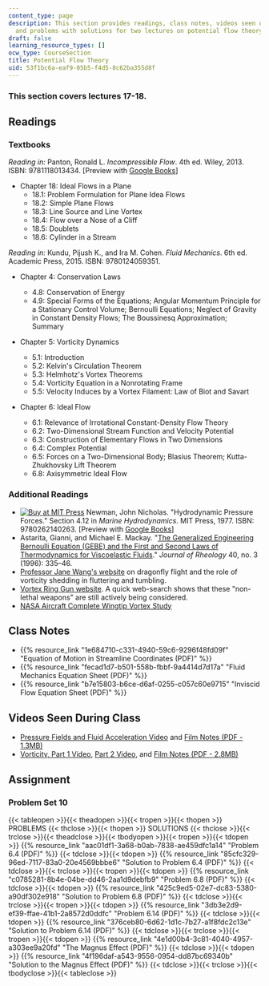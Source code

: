```yaml
---
content_type: page
description: This section provides readings, class notes, videos seen during class,
  and problems with solutions for two lectures on potential flow theory.
draft: false
learning_resource_types: []
ocw_type: CourseSection
title: Potential Flow Theory
uid: 53f1bc6a-eaf9-05b5-f4d5-8c62ba355d8f
---
```

### This section covers lectures 17-18.

## Readings

### Textbooks

*Reading in:* Panton, Ronald L. *Incompressible Flow*. 4th ed. Wiley, 2013. ISBN: 9781118013434. \[Preview with [Google Books](http://books.google.com/books?id=sa4eAAAAQBAJ&pg=PAfrontcover)\]

- Chapter 18: Ideal Flows in a Plane
    - 18.1: Problem Formulation for Plane Idea Flows
    - 18.2: Simple Plane Flows
    - 18.3: Line Source and Line Vortex
    - 18.4: Flow over a Nose of a Cliff
    - 18.5: Doublets
    - 18.6: Cylinder in a Stream

*Reading in:* Kundu, Pijush K., and Ira M. Cohen. *Fluid Mechanics*. 6th ed. Academic Press, 2015. ISBN: 9780124059351.

- Chapter 4: Conservation Laws   
      
    - 4.8: Conservation of Energy
    - 4.9: Special Forms of the Equations; Angular Momentum Principle for a Stationary Control Volume; Bernoulli Equations; Neglect of Gravity in Constant Density Flows; The Boussinesq Approximation; Summary
- Chapter 5: Vorticity Dynamics   
      
    - 5.1: Introduction
    - 5.2: Kelvin's Circulation Theorem
    - 5.3: Helmhotz's Vortex Theorems
    - 5.4: Vorticity Equation in a Nonrotating Frame
    - 5.5: Velocity Induces by a Vortex Filament: Law of Biot and Savart
- Chapter 6: Ideal Flow   
      
    - 6.1: Relevance of Irrotational Constant-Density Flow Theory
    - 6.2: Two-Dimensional Stream Function and Velocity Potential
    - 6.3: Construction of Elementary Flows in Two Dimensions
    - 6.4: Complex Potential
    - 6.5: Forces on a Two-Dimensional Body; Blasius Theorem; Kutta-Zhukhovsky Lift Theorem
    - 6.8: Axisymmetric Ideal Flow

### Additional Readings

- [![Buy at MIT Press](/images/mp_logo.gif)](https://mitpress.mit.edu/9780262140263) Newman, John Nicholas. "Hydrodynamic Pressure Forces." Section 4.12 in *Marine Hydrodynamics*. MIT Press, 1977. ISBN: 9780262140263. \[Preview with [Google Books](http://books.google.com/books?id=nj-k_lAmaBYC&pg=PA132=onepage)\]
- Astarita, Gianni, and Michael E. Mackay. "[The Generalized Engineering Bernoulli Equation (GEBE) and the First and Second Laws of Thermodynamics for Viscoelastic Fluids](http://dx.doi.org/10.1122/1.550746)." *Journal of Rheology* 40, no. 3 (1996): 335–46.
- [Professor Jane Wang's website](http://dragonfly.tam.cornell.edu/) on dragonfly flight and the role of vorticity shedding in fluttering and tumbling.
- [Vortex Ring Gun website](https://defense-update.com/20071205_vortex-ring.html). A quick web-search shows that these "non-lethal weapons" are still actively being considered.
- [NASA Aircraft Complete Wingtip Vortex Study](https://spacenews.com/nasa-aircraft-complete-wingtip-vortex-study/)

## Class Notes

- {{% resource_link "1e684710-c331-4940-59c6-9296f48fd09f" "Equation of Motion in Streamline Coordinates (PDF)" %}}
- {{% resource_link "fecad1d7-b501-558b-fbbf-9a4414d7d17a" "Fluid Mechanics Equation Sheet (PDF)" %}}
- {{% resource_link "b7e15803-b6ce-d6af-0255-c057c60e9715" "Inviscid Flow Equation Sheet (PDF)" %}}

## Videos Seen During Class

- [Pressure Fields and Fluid Acceleration Video](https://youtu.be/LI9Mi1KhFTs) and [Film Notes (PDF - 1.3MB)](http://web.mit.edu/hml/ncfmf/06PFFA.pdf)
- [Vorticity, Part 1 Video](https://youtu.be/loCLkcYEWD4), [Part 2 Video](https://youtu.be/h6bmrRFYFbc), and [Film Notes (PDF - 2.8MB)](http://web.mit.edu/hml/ncfmf/09VOR.pdf)

## Assignment

### Problem Set 10

{{< tableopen >}}{{< theadopen >}}{{< tropen >}}{{< thopen >}}
PROBLEMS
{{< thclose >}}{{< thopen >}}
SOLUTIONS
{{< thclose >}}{{< trclose >}}{{< theadclose >}}{{< tbodyopen >}}{{< tropen >}}{{< tdopen >}}
{{% resource_link "aac01df1-3a68-b0ab-7838-ae459dfc1a14" "Problem 6.4 (PDF)" %}}
{{< tdclose >}}{{< tdopen >}}
{{% resource_link "85cfc329-96ed-7117-83a0-20e4569bbbe6" "Solution to Problem 6.4 (PDF)" %}}
{{< tdclose >}}{{< trclose >}}{{< tropen >}}{{< tdopen >}}
{{% resource_link "c0785281-8b4e-04be-dd46-2aa1d9debfb9" "Problem 6.8 (PDF)" %}}
{{< tdclose >}}{{< tdopen >}}
{{% resource_link "425c9ed5-02e7-dc83-5380-a90df302e918" "Solution to Problem 6.8 (PDF)" %}}
{{< tdclose >}}{{< trclose >}}{{< tropen >}}{{< tdopen >}}
{{% resource_link "3db3e2d9-ef39-ffae-41b1-2a8572d0ddfc" "Problem 6.14 (PDF)" %}}
{{< tdclose >}}{{< tdopen >}}
{{% resource_link "376ceb80-6d62-1d1c-7b27-a1f8fdc2c13e" "Solution to Problem 6.14 (PDF)" %}}
{{< tdclose >}}{{< trclose >}}{{< tropen >}}{{< tdopen >}}
{{% resource_link "4e1d00b4-3c81-4040-4957-a303ee9a20fd" "The Magnus Effect (PDF)" %}}
{{< tdclose >}}{{< tdopen >}}
{{% resource_link "4f196daf-a543-9556-0954-dd87bc69340b" "Solution to the Magnus Effect (PDF)" %}}
{{< tdclose >}}{{< trclose >}}{{< tbodyclose >}}{{< tableclose >}}